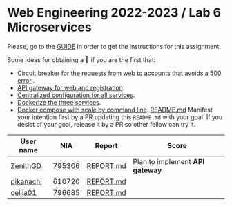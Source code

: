 # Web Engineering 2022-2023 / Lab 6 Microservices

Please, go to the [GUIDE](docs/GUIDE.md) in order to get the instructions for this assignment.

Some ideas for obtaining a :gift: if you are the first that:

* [Circuit breaker for the requests from web to accounts that avoids a 500 error](https://spring.io/guides/gs/circuit-breaker/)
  .
* [API gateway for web and registration](https://github.com/spring-attic/gs-routing-and-filtering).
* [Centralized configuration for all services](https://github.com/spring-attic/gs-routing-and-filtering).
* [Dockerize the three services](https://spring.io/guides/topicals/spring-boot-docker).
* [Docker compose with scale by command line](https://thepracticaldeveloper.com/dockerize-spring-boot/).
[README.md](README.md)
Manifest your intention first by a PR updating this `README.md` with your goal. If you desist of your goal, release it
by a PR so other fellow can try it.

| User name                                                            | NIA | Report                                                                               | Score                             |
|----------------------------------------------------------------------|-----|--------------------------------------------------------------------------------------|-----------------------------------|
| [ZenithGD](https://github.com/ZenithGD/lab6-microservices/tree/work) | 795306 | [REPORT.md](https://github.com/ZenithGD/lab6-microservices/blob/work/docs/report.md) | Plan to implement **API gateway** |
| [pikanachi](https://github.com/pikanachi/lab6-microservices/tree/work) | 610720 | [REPORT.md](https://github.com/pikanachi/lab6-microservices/blob/work/docs/REPORT.md) |
| [celiia01](https://github.com/celiia01/lab6-microservices/tree/work) | 796685 | [REPORT.md](https://github.com/celiia01/lab6-microservices/blob/work/docs/REPORT.md) |   |
